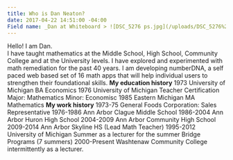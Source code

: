 ```yaml
---
title: Who is Dan Neaton?
date: 2017-04-22 14:51:00 -04:00
Field name: _Dan at Whiteboard > ![DSC_5276 ps.jpg](/uploads/DSC_5276%20ps.jpg)
---
```


Hello! I am Dan.     
I have taught mathematics at the Middle School, High School, Community College and at the University levels.
I have explored and experimented with math remediation for the past 40 years. I am developing numberDNA, a self paced
web based set of 16 math apps that will help individual users to strengthen their foundational skills. 
**My education history**
1973  University of Michigan BA Economics
1976  University of Michigan Teacher Certification
      Major: Mathematics   Minor: Economisc
1985  Eastern Michigan MA Mathematics
**My work history**
1973-75 General Foods Corporation: Sales Representative
1976-1986 Ann Arbor Clague Middle School
1986-2004 Ann Arbor Huron High School
2004-2009 Ann Arbor Community High School
2009-2014 Ann Arbor Skyline HS (Lead Math Teacher)
1995-2012 University of Michigan Summer as a lecturer
           for the summer Bridge Programs (7 summers)
2000-Present  Washtenaw Community College intermittently as 
              a lecturer. 
    



            


          